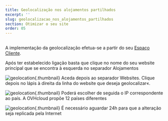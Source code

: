 ```yaml
---
title: Geolocalização nos alojamentos partilhados
excerpt: ''
slug: geolocalizacao_nos_alojamentos_partilhados
section: Otimizar o seu site
order: 05
---
```



## 
A implementação da geolocalização efetua-se a partir do seu [Espaço Cliente](https://www.ovh.com/auth/?action=gotomanager&from=https://www.ovh.pt/&ovhSubsidiary=pt).

Após ter estabelecido ligação basta que clique no nome do seu website principal que se encontra à esquerda no separador Alojamentos

![geolocation](images/2792.png){.thumbnail}
Aceda depois ao separador Websites.
Clique depois no lápis à direita da linha do website que deseja geolocalizar«.

![geolocation](images/2793.png){.thumbnail}
Poderá escolher de seguida o IP correspondente ao país.
A OVHcloud propõe 12 países diferentes

![geolocation](images/2794.png){.thumbnail}
É necessário aguardar 24h para que a alteração seja replicada pela Internet

